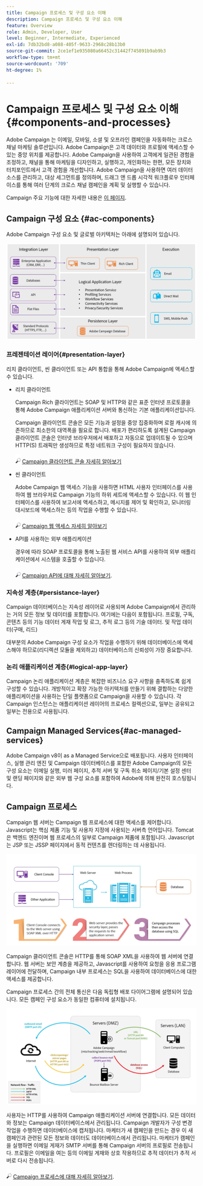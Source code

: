 ```yaml
---
title: Campaign 프로세스 및 구성 요소 이해
description: Campaign 프로세스 및 구성 요소 이해
feature: Overview
role: Admin, Developer, User
level: Beginner, Intermediate, Experienced
exl-id: 7db32bd8-a088-405f-9633-2968c28b13b0
source-git-commit: 2ce1ef1e935080a66452c31442f745891b9ab9b3
workflow-type: tm+mt
source-wordcount: '709'
ht-degree: 1%

---
```


# Campaign 프로세스 및 구성 요소 이해 {#components-and-processes}

Adobe Campaign 는 이메일, 모바일, 소셜 및 오프라인 캠페인을 자동화하는 크로스 채널 마케팅 솔루션입니다. Adobe Campaign은 고객 데이터와 프로필에 액세스할 수 있는 중앙 위치를 제공합니다. Adobe Campaign을 사용하여 고객에게 일관된 경험을 조정하고, 채널을 통해 마케팅을 디자인하고, 실행하고, 개인화하는 한편, 모든 장치와 터치포인트에서 고객 경험을 개선합니다. Adobe Campaign을 사용하면 여러 데이터 소스를 관리하고, 대상 세그먼트를 정의하며, 드래그 앤 드롭 시각적 워크플로우 인터페이스를 통해 여러 단계의 크로스 채널 캠페인을 계획 및 실행할 수 있습니다.

Campaign 주요 기능에 대한 자세한 내용은 [이 페이지](../start/get-started.md).

## Campaign 구성 요소 {#ac-components}

Adobe Campaign 구성 요소 및 글로벌 아키텍처는 아래에 설명되어 있습니다.

![](assets/ac-components.png)

### 프레젠테이션 레이어{#presentation-layer}

리치 클라이언트, 씬 클라이언트 또는 API 통합을 통해 Adobe Campaign에 액세스할 수 있습니다.

* 리치 클라이언트

   Campaign Rich 클라이언트는 SOAP 및 HTTP와 같은 표준 인터넷 프로토콜을 통해 Adobe Campaign 애플리케이션 서버와 통신하는 기본 애플리케이션입니다.

   Campaign 클라이언트 콘솔은 모든 기능과 설정을 중앙 집중화하며 로컬 캐시에 의존하므로 최소한의 대역폭을 필요로 합니다. 배포가 편리하도록 설계된 Campaign 클라이언트 콘솔은 인터넷 브라우저에서 배포하고 자동으로 업데이트될 수 있으며 HTTP(S) 트래픽만 생성하므로 특정 네트워크 구성이 필요하지 않습니다.

   ![](../assets/do-not-localize/glass.png) [Campaign 클라이언트 콘솔 자세히 알아보기](../start/connect.md)

* 씬 클라이언트

   Adobe Campaign 웹 액세스 기능을 사용하면 HTML 사용자 인터페이스를 사용하여 웹 브라우저로 Campaign 기능의 하위 세트에 액세스할 수 있습니다. 이 웹 인터페이스를 사용하여 보고서에 액세스하고, 메시지를 제어 및 확인하고, 모니터링 대시보드에 액세스하는 등의 작업을 수행할 수 있습니다.

   ![](../assets/do-not-localize/glass.png) [Campaign 웹 액세스 자세히 알아보기](../start/connect.md)

* API를 사용하는 외부 애플리케이션

   경우에 따라 SOAP 프로토콜을 통해 노출된 웹 서비스 API를 사용하여 외부 애플리케이션에서 시스템을 호출할 수 있습니다.

   ![](../assets/do-not-localize/glass.png) [Campaign API에 대해 자세히 알아보기](../dev/api.md).

### 지속성 계층{#persistance-layer}

Campaign 데이터베이스는 지속성 레이어로 사용되며 Adobe Campaign에서 관리하는 거의 모든 정보 및 데이터를 포함합니다. 여기에는 다음이 포함됩니다. 프로필, 구독, 콘텐츠 등의 기능 데이터 게재 작업 및 로그, 추적 로그 등의 기술 데이터. 및 작업 데이터(구매, 리드)

대부분의 Adobe Campaign 구성 요소가 작업을 수행하기 위해 데이터베이스에 액세스해야 하므로(리디렉션 모듈을 제외하고) 데이터베이스의 신뢰성이 가장 중요합니다.

### 논리 애플리케이션 계층{#logical-app-layer}

Campaign 논리 애플리케이션 계층은 복잡한 비즈니스 요구 사항을 충족하도록 쉽게 구성할 수 있습니다. 개방적이고 확장 가능한 아키텍처를 만들기 위해 결합하는 다양한 애플리케이션을 사용하는 단일 플랫폼으로 Campaign을 사용할 수 있습니다. 각 Campaign 인스턴스는 애플리케이션 레이어의 프로세스 컬렉션으로, 일부는 공유되고 일부는 전용으로 사용됩니다.

## Campaign Managed Services{#ac-managed-services}

Adobe Campaign v8이 as a Managed Service으로 배포됩니다. 사용자 인터페이스, 실행 관리 엔진 및 Campaign 데이터베이스를 포함한 Adobe Campaign의 모든 구성 요소는 이메일 실행, 미러 페이지, 추적 서버 및 구독 취소 페이지/기본 설정 센터 및 랜딩 페이지와 같은 외부 웹 구성 요소를 포함하여 Adobe에 의해 완전히 호스팅됩니다.

## Campaign 프로세스

Campaign 웹 서버는 Campaign 웹 프로세스에 대한 액세스를 제어합니다. Javascript는 핵심 제품 기능 및 사용자 지정에 사용되는 서버측 언어입니다. Tomcat은 백엔드 엔진이며 웹 프로세스의 일부로 Campaign 제품에 포함됩니다. Javascript는 JSP 또는 JSSP 페이지에서 동적 컨텐츠를 렌더링하는 데 사용됩니다.

![](assets/ac-processes.png)

Campaign 클라이언트 콘솔은 HTTP를 통해 SOAP XML을 사용하여 웹 서버에 연결합니다. 웹 서버는 보안 계층을 제공하고, Javascript를 사용하여 요청을 응용 프로그램 레이어에 전달하며, Campaign 내부 프로세스는 SQL을 사용하여 데이터베이스에 대한 액세스를 제공합니다.

Campaign 프로세스 간의 전체 통신은 다음 독립형 배포 다이어그램에 설명되어 있습니다. 모든 캠페인 구성 요소가 동일한 컴퓨터에 설치됩니다.

![](assets/ac-standalone.png)

사용자는 HTTP를 사용하여 Campaign 애플리케이션 서버에 연결합니다. 모든 데이터와 정보는 Campaign 데이터베이스에서 관리됩니다. Campaign 개발자가 구성 변경 작업을 수행하면 데이터베이스에 캡처됩니다. 마케터가 새 캠페인을 만드는 경우 이 새 캠페인과 관련된 모든 정보와 데이터도 데이터베이스에서 관리됩니다. 마케터가 캠페인을 실행하면 이메일 게재가 SMTP 서버를 통해 Campaign 서버의 프로필로 전송됩니다. 프로필은 이메일을 여는 등의 이메일 게재와 상호 작용하므로 추적 데이터가 추적 서버로 다시 전송됩니다.

![](../assets/do-not-localize/glass.png) [Campaign 프로세스에 대해 자세히 알아보기](../architecture/general-architecture.md#dev-env).
